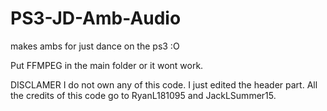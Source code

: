# PS3-JD-Amb-Audio
makes ambs for just dance on the ps3 :O

Put FFMPEG in the main folder or it wont work.

DISCLAMER
I do not own any of this code. I just edited the header part.
All the credits of this code go to RyanL181095 and JackLSummer15.
